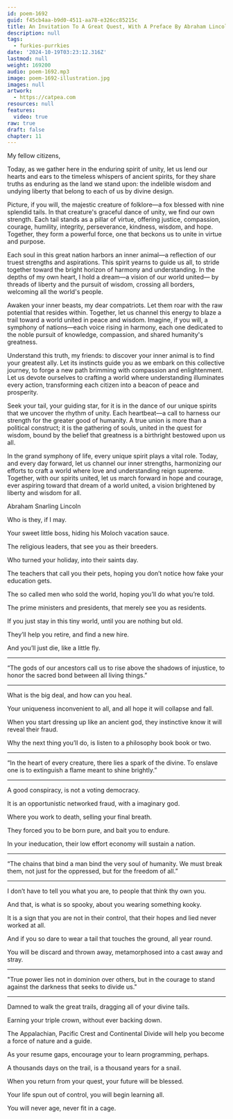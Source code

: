 ```yaml
---
id: poem-1692
guid: f45cb4aa-b9d0-4511-aa78-e326cc85215c
title: An Invitation To A Great Quest, With A Preface By Abraham Lincoln
description: null
tags:
  - furkies-purrkies
date: '2024-10-19T03:23:12.316Z'
lastmod: null
weight: 169200
audio: poem-1692.mp3
image: poem-1692-illustration.jpg
images: null
artwork:
  - https://catpea.com
resources: null
features:
  video: true
raw: true
draft: false
chapter: 11
---
```


My fellow citizens,

Today, as we gather here in the enduring spirit of unity, let us lend our hearts and ears to the timeless whispers of ancient spirits, for they share truths as enduring as the land we stand upon: the indelible wisdom and undying liberty that belong to each of us by divine design.

Picture, if you will, the majestic creature of folklore—a fox blessed with nine splendid tails. In that creature's graceful dance of unity, we find our own strength. Each tail stands as a pillar of virtue, offering justice, compassion, courage, humility, integrity, perseverance, kindness, wisdom, and hope. Together, they form a powerful force, one that beckons us to unite in virtue and purpose.

Each soul in this great nation harbors an inner animal—a reflection of our truest strengths and aspirations. This spirit yearns to guide us all, to stride together toward the bright horizon of harmony and understanding. In the depths of my own heart, I hold a dream—a vision of our world united— by threads of liberty and the pursuit of wisdom, crossing all borders, welcoming all the world's people.

Awaken your inner beasts, my dear compatriots. Let them roar with the raw potential that resides within. Together, let us channel this energy to blaze a trail toward a world united in peace and wisdom. Imagine, if you will, a symphony of nations—each voice rising in harmony, each one dedicated to the noble pursuit of knowledge, compassion, and shared humanity's greatness.

Understand this truth, my friends: to discover your inner animal is to find your greatest ally. Let its instincts guide you as we embark on this collective journey, to forge a new path brimming with compassion and enlightenment. Let us devote ourselves to crafting a world where understanding illuminates every action, transforming each citizen into a beacon of peace and prosperity.

Seek your tail, your guiding star, for it is in the dance of our unique spirits that we uncover the rhythm of unity. Each heartbeat—a call to harness our strength for the greater good of humanity. A true union is more than a political construct; it is the gathering of souls, united in the quest for wisdom, bound by the belief that greatness is a birthright bestowed upon us all.

In the grand symphony of life, every unique spirit plays a vital role. Today, and every day forward, let us channel our inner strengths, harmonizing our efforts to craft a world where love and understanding reign supreme. Together, with our spirits united, let us march forward in hope and courage, ever aspiring toward that dream of a world united, a vision brightened by liberty and wisdom for all.

Abraham Snarling Lincoln

Who is they,
if I may.

Your sweet little boss,
hiding his Moloch vacation sauce.

The religious leaders,
that see you as their breeders.

Who turned your holiday,
into their saints day.

The teachers that call you their pets,
hoping you don’t notice how fake your education gets.

The so called men who sold the world,
hoping you’ll do what you’re told.

The prime ministers and presidents,
that merely see you as residents.

If you just stay in this tiny world,
until you are nothing but old.

They’ll help you retire,
and find a new hire.

And you’ll just die,
like a little fly.

---

“The gods of our ancestors call us to rise above the shadows of injustice, to honor the sacred bond between all living things.”

---

What is the big deal,
and how can you heal.

Your uniqueness inconvenient to all,
and all hope it will collapse and fall.

When you start dressing up like an ancient god,
they instinctive know it will reveal their fraud.

Why the next thing you’ll do,
is listen to a philosophy book book or two.

---

“In the heart of every creature, there lies a spark of the divine. To enslave one is to extinguish a flame meant to shine brightly.”

---

A good conspiracy,
is not a voting democracy.

It is an opportunistic networked fraud,
with a imaginary god.

Where you work to death,
selling your final breath.

They forced you to be born pure,
and bait you to endure.

In your ineducation,
their low effort economy will sustain a nation.

---

“The chains that bind a man bind the very soul of humanity. We must break them, not just for the oppressed, but for the freedom of all.”

---

I don’t have to tell you what you are,
to people that think thy own you.

And that, is what is so spooky,
about you wearing something kooky.

It is a sign that you are not in their control,
that their hopes and lied never worked at all.

And if you so dare to wear a tail that touches the ground,
all year round.

You will be discard and thrown away,
metamorphosed into a cast away and stray.

---

"True power lies not in dominion over others, but in the courage to stand against the darkness that seeks to divide us."

---

Damned to walk the great trails,
dragging all of your divine tails.

Earning your triple crown,
without ever backing down.

The Appalachian, Pacific Crest and Continental Divide
will help you become a force of nature and a guide.

As your resume gaps,
encourage your to learn programming, perhaps.

A thousands days on the trail,
is a thousand years for a snail.

When you return from your quest,
your future will be blessed.

Your life spun out of control,
you will begin learning all.

You will never age,
never fit in a cage.
